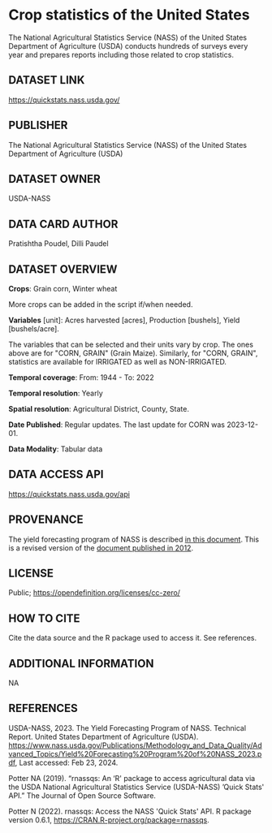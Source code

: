 # Crop statistics of the United States
The National Agricultural Statistics Service (NASS) of the United States Department of Agriculture (USDA) conducts hundreds of surveys every year and prepares reports including those related to crop statistics.

## DATASET LINK
https://quickstats.nass.usda.gov/

## PUBLISHER
The National Agricultural Statistics Service (NASS) of the United States Department of Agriculture (USDA)

## DATASET OWNER
USDA-NASS

## DATA CARD AUTHOR
Pratishtha Poudel, Dilli Paudel

## DATASET OVERVIEW
**Crops**: Grain corn, Winter wheat

More crops can be added in the script if/when needed.

**Variables** [unit]: Acres harvested [acres], Production [bushels], Yield [bushels/acre].

The variables that can be selected and their units vary by crop. The ones above are for "CORN, GRAIN" (Grain Maize). Similarly, for "CORN, GRAIN", statistics are available for IRRIGATED as well as NON-IRRIGATED.

**Temporal coverage**: From: 1944 - To: 2022

**Temporal resolution**: Yearly

**Spatial resolution**: Agricultural District, County, State.

**Date Published**: Regular updates. The last update for CORN was 2023-12-01.

**Data Modality**: Tabular data

## DATA ACCESS API
https://quickstats.nass.usda.gov/api

## PROVENANCE
The yield forecasting program of NASS is described [in this document](https://www.nass.usda.gov/Publications/Methodology_and_Data_Quality/Advanced_Topics/Yield%20Forecasting%20Program%20of%20NASS_2023.pdf). This is a revised version of the [document published in 2012](https://www.nass.usda.gov/Education_and_Outreach/Understanding_Statistics/Yield_Forecasting_Program.pdf).

## LICENSE
Public; https://opendefinition.org/licenses/cc-zero/

## HOW TO CITE
Cite the data source and the R package used to access it. See references.

## ADDITIONAL INFORMATION
NA

## REFERENCES

USDA-NASS, 2023. The Yield Forecasting Program of NASS. Technical Report. United States Department of Agriculture (USDA). https://www.nass.usda.gov/Publications/Methodology_and_Data_Quality/Advanced_Topics/Yield%20Forecasting%20Program%20of%20NASS_2023.pdf, Last accessed: Feb 23, 2024.

Potter NA (2019). “rnassqs: An ‘R' package to access agricultural data via the USDA National Agricultural Statistics Service (USDA-NASS) ’Quick Stats' API.” The Journal of Open Source Software.

Potter N (2022). rnassqs: Access the NASS 'Quick Stats' API. R package version 0.6.1, https://CRAN.R-project.org/package=rnassqs.
